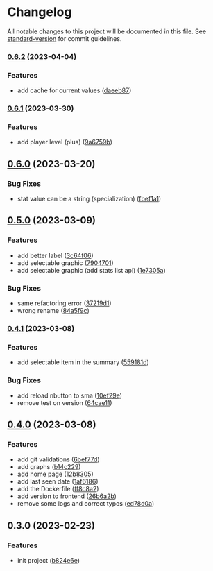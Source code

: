 # Changelog

All notable changes to this project will be documented in this file. See [standard-version](https://github.com/conventional-changelog/standard-version) for commit guidelines.

### [0.6.2](https://github.com/bibulle/division-loader/compare/v0.6.1...v0.6.2) (2023-04-04)


### Features

* add cache for current values ([daeeb87](https://github.com/bibulle/division-loader/commit/daeeb87c405103d99b1a85e3c47bc892a4c512ed))

### [0.6.1](https://github.com/bibulle/division-loader/compare/v0.6.0...v0.6.1) (2023-03-30)


### Features

* add player level (plus) ([9a6759b](https://github.com/bibulle/division-loader/commit/9a6759b065570f14a09c9ccaf6c7591f6f56f67d))

## [0.6.0](https://github.com/bibulle/division-loader/compare/v0.5.0...v0.6.0) (2023-03-20)


### Bug Fixes

* stat value can be a string (specialization) ([fbef1a1](https://github.com/bibulle/division-loader/commit/fbef1a1c7ee23209c84b413e5274e7d49691b2ba))

## [0.5.0](https://github.com/bibulle/division-loader/compare/v0.4.1...v0.5.0) (2023-03-09)


### Features

* add better label ([3c64f06](https://github.com/bibulle/division-loader/commit/3c64f0672526f5032f2ba640aecb59042ecd312c))
* add selectable graphic ([7904701](https://github.com/bibulle/division-loader/commit/7904701f16ec804714e5b6118fc054ef430cfec1))
* add selectable graphic  (add stats list api) ([1e7305a](https://github.com/bibulle/division-loader/commit/1e7305a62e35b1e7af5096432add69278f4e66d4))


### Bug Fixes

* same refactoring error ([37219d1](https://github.com/bibulle/division-loader/commit/37219d1146f7790e2b09d4790c72f731ed1daabf))
* wrong rename ([84a5f9c](https://github.com/bibulle/division-loader/commit/84a5f9c8cc99e6f7cad04d295418f710e662ea95))

### [0.4.1](https://github.com/bibulle/division-loader/compare/v0.4.0...v0.4.1) (2023-03-08)


### Features

* add selectable item in the summary ([559181d](https://github.com/bibulle/division-loader/commit/559181df1175ee127a2bb2bd1c8a1de81feed88d))


### Bug Fixes

* add reload nbutton to sma ([10ef29e](https://github.com/bibulle/division-loader/commit/10ef29eb63aeeee5c96e5e1414de1f5d30770095))
* remove test on version ([64cae11](https://github.com/bibulle/division-loader/commit/64cae11ef86cf513b82c7c1fb25acdbac45303a6))

## [0.4.0](https://github.com/bibulle/division-loader/compare/v0.3.0...v0.4.0) (2023-03-08)


### Features

* add git validations ([6bef77d](https://github.com/bibulle/division-loader/commit/6bef77d3d188ec6c23e25997495036be272afb01))
* add graphs ([b14c229](https://github.com/bibulle/division-loader/commit/b14c229ba784562a11ddc418744caa731f8729ff))
* add home page ([12b8305](https://github.com/bibulle/division-loader/commit/12b83055917bfbe6c80925f52aadf5c36e331854))
* add last seen date ([1af6186](https://github.com/bibulle/division-loader/commit/1af6186b02bf56ac14f3eb1dca032cdf95a38426))
* add the Dockerfile ([ff8c8a2](https://github.com/bibulle/division-loader/commit/ff8c8a2b30c6eae181cfcebf798c21ec9d5c5b11))
* add version to frontend ([26b6a2b](https://github.com/bibulle/division-loader/commit/26b6a2b1b1dbe038766439a403dba6aa19df4fae))
* remove some logs and correct typos ([ed78d0a](https://github.com/bibulle/division-loader/commit/ed78d0ae198c88fe6c258313eaead397fa42d7a3))

## 0.3.0 (2023-02-23)


### Features

* init project ([b824e6e](https://github.com/bibulle/division-loader/commit/b824e6ed56910e1ec5029de13a96bfe82a015195))

